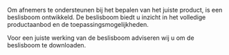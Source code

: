 Om afnemers te ondersteunen bij het bepalen van het juiste product, is een beslisboom ontwikkeld. 
De beslisboom biedt u inzicht in het volledige productaanbod en de toepassingsmogelijkheden.  
  
Voor een juiste werking van de beslisboom adviseren wij u om de beslisboom te downloaden. 
